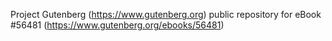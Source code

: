 Project Gutenberg (https://www.gutenberg.org) public repository for
eBook #56481 (https://www.gutenberg.org/ebooks/56481)
